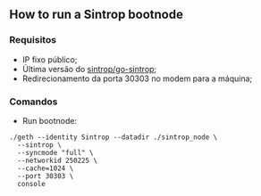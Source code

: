 ## How to run a Sintrop bootnode

### Requisitos
- IP fixo público;
- Última versão do [sintrop/go-sintrop](https://github.com/sintrop/go-sintrop);
- Redirecionamento da porta 30303 no modem para a máquina;

### Comandos
- Run bootnode:
```
./geth --identity Sintrop --datadir ./sintrop_node \
  --sintrop \
  --syncmode "full" \
  --networkid 250225 \
  --cache=1024 \
  --port 30303 \
  console
```
